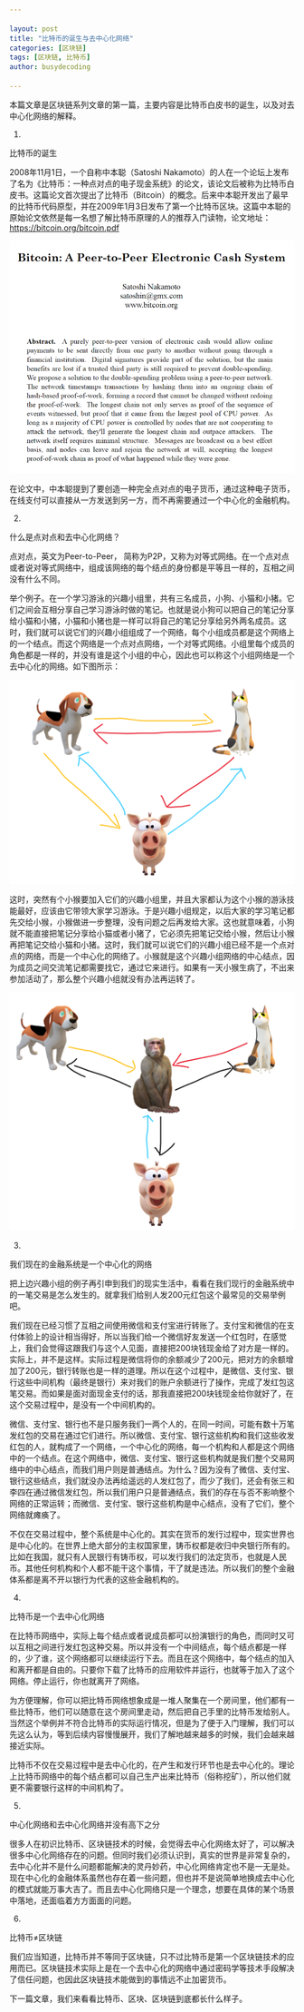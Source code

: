 ```yaml
---

layout: post
title: "比特币的诞生与去中心化网络"
categories: [区块链]
tags: [区块链, 比特币]
author: busydecoding

---
```


本篇文章是区块链系列文章的第一篇，主要内容是比特币白皮书的诞生，以及对去中心化网络的解释。

1.

比特币的诞生

2008年11月1日，一个自称中本聪（Satoshi Nakamoto）的人在一个论坛上发布了名为《比特币：一种点对点的电子现金系统》的论文，该论文后被称为比特币白皮书。这篇论文首次提出了比特币（Bitcoin）的概念。后来中本聪开发出了最早的比特币代码原型，并在2009年1月3日发布了第一个比特币区块。这篇中本聪的原始论文依然是每一名想了解比特币原理的人的推荐入门读物，论文地址：https://bitcoin.org/bitcoin.pdf

![](./img/bitcoin_whitepaper_abstract.png)

在论文中，中本聪提到了要创造一种完全点对点的电子货币，通过这种电子货币，在线支付可以直接从一方发送到另一方，而不再需要通过一个中心化的金融机构。

2.

什么是点对点和去中心化网络？

点对点，英文为Peer-to-Peer， 简称为P2P，又称为对等式网络。在一个点对点或者说对等式网络中，组成该网络的每个结点的身份都是平等且一样的，互相之间没有什么不同。

举个例子。在一个学习游泳的兴趣小组里，共有三名成员，小狗、小猫和小猪。它们之间会互相分享自己学习游泳时做的笔记。也就是说小狗可以把自己的笔记分享给小猫和小猪，小猫和小猪也是一样可以将自己的笔记分享给另外两名成员。这时，我们就可以说它们的兴趣小组组成了一个网络，每个小组成员都是这个网络上的一个结点。而这个网络是一个点对点网络，一个对等式网络。小组里每个成员的角色都是一样的，并没有谁是这个小组的中心，因此也可以称这个小组网络是一个去中心化的网络。如下图所示：

![](./img/dog_cat_pig.png)

这时，突然有个小猴要加入它们的兴趣小组里，并且大家都认为这个小猴的游泳技能最好，应该由它带领大家学习游泳。于是兴趣小组规定，以后大家的学习笔记都先交给小猴，小猴做进一步整理，没有问题之后再发给大家。这也就意味着，小狗就不能直接把笔记分享给小猫或者小猪了，它必须先把笔记交给小猴，然后让小猴再把笔记交给小猫和小猪。这时，我们就可以说它们的兴趣小组已经不是一个点对点的网络，而是一个中心化的网络了。小猴就是这个兴趣小组网络的中心结点，因为成员之间交流笔记都需要找它，通过它来进行。如果有一天小猴生病了，不出来参加活动了，那么整个兴趣小组就没有办法再运转了。

![](./img/dog_cat_pig_monkey.png)

3.

我们现在的金融系统是一个中心化的网络

把上边兴趣小组的例子再引申到我们的现实生活中，看看在我们现行的金融系统中的一笔交易是怎么发生的。就拿我们给别人发200元红包这个最常见的交易举例吧。

我们现在已经习惯了互相之间使用微信和支付宝进行转账了。支付宝和微信的在支付体验上的设计相当得好，所以当我们给一个微信好友发送一个红包时，在感觉上，我们会觉得这跟我们与这个人见面，直接把200块钱现金给了对方是一样的。实际上，并不是这样。实际过程是微信将你的余额减少了200元，把对方的余额增加了200元，银行转账也是一样的道理。所以在这个过程中，是微信、支付宝、银行这些中间机构（最终是银行）来对我们的账户余额进行了操作，完成了发红包这笔交易。而如果是面对面现金支付的话，那我直接把200块钱现金给你就好了，在这个交易过程中，是没有一个中间机构的。

微信、支付宝、银行也不是只服务我们一两个人的，在同一时间，可能有数十万笔发红包的交易在通过它们进行。所以微信、支付宝、银行这些机构和我们这些收发红包的人，就构成了一个网络，一个中心化的网络，每一个机构和人都是这个网络中的一个结点。在这个网络中，微信、支付宝、银行这些机构就是我们整个交易网络中的中心结点，而我们用户则是普通结点。为什么？因为没有了微信、支付宝、银行这些结点，我们就没办法再给遥远的人发红包了，而少了我们，还会有张三和李四在通过微信发红包，所以我们用户只是普通结点，我们的存在与否不影响整个网络的正常运转；而微信、支付宝、银行这些机构是中心结点，没有了它们，整个网络就瘫痪了。

不仅在交易过程中，整个系统是中心化的。其实在货币的发行过程中，现实世界也是中心化的。在世界上绝大部分的主权国家里，铸币权都是收归中央银行所有的。比如在我国，就只有人民银行有铸币权，可以发行我们的法定货币，也就是人民币。其他任何机构和个人都不能干这个事情，干了就是违法。所以我们的整个金融体系都是离不开以银行为代表的这些金融机构的。

4.

比特币是一个去中心化网络

在比特币网络中，实际上每个结点或者说成员都可以扮演银行的角色，而同时又可以互相之间进行发红包这种交易。所以并没有一个中间结点，每个结点都是一样的，少了谁，这个网络都可以继续运行下去。而且在这个网络中，每个结点的加入和离开都是自由的。只要你下载了比特币的应用软件并运行，也就等于加入了这个网络。停止运行，你也就离开了网络。

为方便理解，你可以把比特币网络想象成是一堆人聚集在一个房间里，他们都有一些比特币，他们可以随意在这个房间里走动，然后把自己手里的比特币发给别人。当然这个举例并不符合比特币的实际运行情况，但是为了便于入门理解，我们可以先这么认为，等到后续内容慢慢展开，我们了解地越来越多的时候，我们会越来越接近实际。

比特币不仅在交易过程中是去中心化的，在产生和发行环节也是去中心化的。理论上比特币网络中的每个结点都可以自己生产出来比特币（俗称挖矿），所以他们就更不需要银行这样的中间机构了。

5.

中心化网络和去中心化网络并没有高下之分

很多人在初识比特币、区块链技术的时候，会觉得去中心化网络太好了，可以解决很多中心化网络存在的问题。但同时我们必须认识到，真实的世界是非常复杂的，去中心化并不是什么问题都能解决的灵丹妙药，中心化网络肯定也不是一无是处。现在中心化的金融体系虽然也存在着一些问题，但也并不是说简单地换成去中心化的模式就能万事大吉了。而且去中心化网络只是一个理念，想要在具体的某个场景中落地，还面临着方方面面的问题。

6.

比特币≠区块链

我们应当知道，比特币并不等同于区块链，只不过比特币是第一个区块链技术的应用而已。区块链技术实际上是在一个去中心化的网络中通过密码学等技术手段解决了信任问题，也因此区块链技术能做到的事情远不止加密货币。

下一篇文章，我们来看看比特币、区块、区块链到底都长什么样子。
